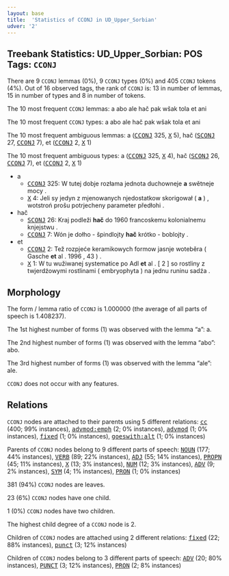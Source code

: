 ```yaml
---
layout: base
title:  'Statistics of CCONJ in UD_Upper_Sorbian'
udver: '2'
---
```


## Treebank Statistics: UD_Upper_Sorbian: POS Tags: `CCONJ`

There are 9 `CCONJ` lemmas (0%), 9 `CCONJ` types (0%) and 405 `CCONJ` tokens (4%).
Out of 16 observed tags, the rank of `CCONJ` is: 13 in number of lemmas, 15 in number of types and 8 in number of tokens.

The 10 most frequent `CCONJ` lemmas: a abo ale hač pak wšak tola et ani

The 10 most frequent `CCONJ` types:  a abo ale hač pak wšak tola et ani

The 10 most frequent ambiguous lemmas: a (<tt><a href="hsb-pos-CCONJ.html">CCONJ</a></tt> 325, <tt><a href="hsb-pos-X.html">X</a></tt> 5), hač (<tt><a href="hsb-pos-SCONJ.html">SCONJ</a></tt> 27, <tt><a href="hsb-pos-CCONJ.html">CCONJ</a></tt> 7), et (<tt><a href="hsb-pos-CCONJ.html">CCONJ</a></tt> 2, <tt><a href="hsb-pos-X.html">X</a></tt> 1)

The 10 most frequent ambiguous types:  a (<tt><a href="hsb-pos-CCONJ.html">CCONJ</a></tt> 325, <tt><a href="hsb-pos-X.html">X</a></tt> 4), hač (<tt><a href="hsb-pos-SCONJ.html">SCONJ</a></tt> 26, <tt><a href="hsb-pos-CCONJ.html">CCONJ</a></tt> 7), et (<tt><a href="hsb-pos-CCONJ.html">CCONJ</a></tt> 2, <tt><a href="hsb-pos-X.html">X</a></tt> 1)


* a
  * <tt><a href="hsb-pos-CCONJ.html">CCONJ</a></tt> 325: W tutej dobje rozłama jednota duchowneje <b>a</b> swětneje mocy .
  * <tt><a href="hsb-pos-X.html">X</a></tt> 4: Jeli sy jedyn z mjenowanych njedostatkow skorigował ( <b>a</b> ) , wotstroń prošu potrjecheny parameter předłohi .
* hač
  * <tt><a href="hsb-pos-SCONJ.html">SCONJ</a></tt> 26: Kraj podleži <b>hač</b> do 1960 francoskemu kolonialnemu knjejstwu .
  * <tt><a href="hsb-pos-CCONJ.html">CCONJ</a></tt> 7: Wón je dołho - špindlojty <b>hač</b> krótko - boblojty .
* et
  * <tt><a href="hsb-pos-CCONJ.html">CCONJ</a></tt> 2: Tež rozpjeće keramikowych formow jasnje woteběra ( Gasche <b>et</b> al . 1996 , 43 ) .
  * <tt><a href="hsb-pos-X.html">X</a></tt> 1: W tu wužiwanej systematice po Adl <b>et</b> al . [ 2 ] so rostliny z twjerdźowymi rostlinami ( embryophyta ) na jednu runinu sadźa .

## Morphology

The form / lemma ratio of `CCONJ` is 1.000000 (the average of all parts of speech is 1.408237).

The 1st highest number of forms (1) was observed with the lemma “a”: a.

The 2nd highest number of forms (1) was observed with the lemma “abo”: abo.

The 3rd highest number of forms (1) was observed with the lemma “ale”: ale.

`CCONJ` does not occur with any features.


## Relations

`CCONJ` nodes are attached to their parents using 5 different relations: <tt><a href="hsb-dep-cc.html">cc</a></tt> (400; 99% instances), <tt><a href="hsb-dep-advmod-emph.html">advmod:emph</a></tt> (2; 0% instances), <tt><a href="hsb-dep-advmod.html">advmod</a></tt> (1; 0% instances), <tt><a href="hsb-dep-fixed.html">fixed</a></tt> (1; 0% instances), <tt><a href="hsb-dep-goeswith-alt.html">goeswith:alt</a></tt> (1; 0% instances)

Parents of `CCONJ` nodes belong to 9 different parts of speech: <tt><a href="hsb-pos-NOUN.html">NOUN</a></tt> (177; 44% instances), <tt><a href="hsb-pos-VERB.html">VERB</a></tt> (89; 22% instances), <tt><a href="hsb-pos-ADJ.html">ADJ</a></tt> (55; 14% instances), <tt><a href="hsb-pos-PROPN.html">PROPN</a></tt> (45; 11% instances), <tt><a href="hsb-pos-X.html">X</a></tt> (13; 3% instances), <tt><a href="hsb-pos-NUM.html">NUM</a></tt> (12; 3% instances), <tt><a href="hsb-pos-ADV.html">ADV</a></tt> (9; 2% instances), <tt><a href="hsb-pos-SYM.html">SYM</a></tt> (4; 1% instances), <tt><a href="hsb-pos-PRON.html">PRON</a></tt> (1; 0% instances)

381 (94%) `CCONJ` nodes are leaves.

23 (6%) `CCONJ` nodes have one child.

1 (0%) `CCONJ` nodes have two children.

The highest child degree of a `CCONJ` node is 2.

Children of `CCONJ` nodes are attached using 2 different relations: <tt><a href="hsb-dep-fixed.html">fixed</a></tt> (22; 88% instances), <tt><a href="hsb-dep-punct.html">punct</a></tt> (3; 12% instances)

Children of `CCONJ` nodes belong to 3 different parts of speech: <tt><a href="hsb-pos-ADV.html">ADV</a></tt> (20; 80% instances), <tt><a href="hsb-pos-PUNCT.html">PUNCT</a></tt> (3; 12% instances), <tt><a href="hsb-pos-PRON.html">PRON</a></tt> (2; 8% instances)

